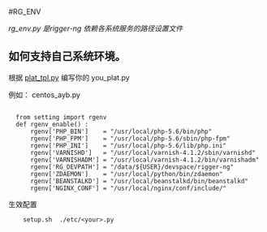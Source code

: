 #RG_ENV

*rg_env.py 是rigger-ng 依赖各系统服务的路径设置文件*

## 如何支持自己系统环境。

根据 [plat_tpl.py](../src/rg_envs/rgenv_tpl.py) 编写你的 you_plat.py

例如： centos_ayb.py
```pyhton 

  from setting import rgenv
  def rgenv_enable() :
      rgenv['PHP_BIN']    = "/usr/local/php-5.6/bin/php"
      rgenv['PHP_FPM']    = "/usr/local/php-5.6/sbin/php-fpm"
      rgenv['PHP_INI']    = "/usr/local/php-5.6/lib/php.ini"
      rgenv['VARNISHD']   = "/usr/local/varnish-4.1.2/sbin/varnishd"
      rgenv['VARNISHADM'] = "/usr/local/varnish-4.1.2/bin/varnishadm"
      rgenv['RG_DEVPATH'] = "/data/${USER}/devspace/rigger-ng"
      rgenv['ZDAEMON']    = "/usr/local/python/bin/zdaemon"
      rgenv['BEANSTALKD'] = "/usr/local/beanstalkd/bin/beanstalkd"
      rgenv['NGINX_CONF'] = "/usr/local/nginx/conf/include/"
```

生效配置
```
    setup.sh  ./etc/<your>.py 
```
